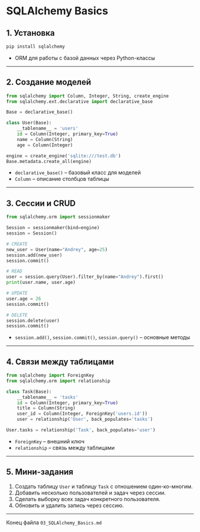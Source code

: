 # SQLAlchemy Basics

## 1. Установка

```bash
pip install sqlalchemy
```

* ORM для работы с базой данных через Python-классы

---

## 2. Создание моделей

```python
from sqlalchemy import Column, Integer, String, create_engine
from sqlalchemy.ext.declarative import declarative_base

Base = declarative_base()

class User(Base):
    __tablename__ = 'users'
    id = Column(Integer, primary_key=True)
    name = Column(String)
    age = Column(Integer)

engine = create_engine('sqlite:///test.db')
Base.metadata.create_all(engine)
```

* `declarative_base()` – базовый класс для моделей
* `Column` – описание столбцов таблицы

---

## 3. Сессии и CRUD

```python
from sqlalchemy.orm import sessionmaker

Session = sessionmaker(bind=engine)
session = Session()

# CREATE
new_user = User(name="Andrey", age=25)
session.add(new_user)
session.commit()

# READ
user = session.query(User).filter_by(name="Andrey").first()
print(user.name, user.age)

# UPDATE
user.age = 26
session.commit()

# DELETE
session.delete(user)
session.commit()
```

* `session.add()`, `session.commit()`, `session.query()` – основные методы

---

## 4. Связи между таблицами

```python
from sqlalchemy import ForeignKey
from sqlalchemy.orm import relationship

class Task(Base):
    __tablename__ = 'tasks'
    id = Column(Integer, primary_key=True)
    title = Column(String)
    user_id = Column(Integer, ForeignKey('users.id'))
    user = relationship('User', back_populates='tasks')

User.tasks = relationship('Task', back_populates='user')
```

* `ForeignKey` – внешний ключ
* `relationship` – связь между таблицами

---

## 5. Мини-задания

1. Создать таблицу `User` и таблицу `Task` с отношением один-ко-многим.
2. Добавить несколько пользователей и задач через сессии.
3. Сделать выборку всех задач конкретного пользователя.
4. Обновить и удалить запись через сессию.

---

Конец файла `03_SQLAlchemy_Basics.md`
